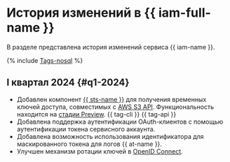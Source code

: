 # История изменений в {{ iam-full-name }}

В разделе представлена история изменений сервиса {{ iam-name }}.

{% include [Tags-nosql](../_includes/release-notes-tags-nosql.md) %}

## I квартал 2024 {#q1-2024}

* Добавлен компонент [{{ sts-name }}](./concepts/authorization/sts.md) для получения временных ключей доступа, совместимых с [AWS S3 API](../storage/s3/index.md). Функциональность находится на [стадии Preview](../overview/concepts/launch-stages.md). {{ tag-cli }} {{ tag-api }}
* Добавлена поддержка аутентификации OAuth-клиентов с помощью аутентификации токена сервисного аккаунта.
* Добавлена возможность использования идентификатора для маскированного токена для логов {{ at-name }}.
* Улучшен механизм ротации ключей в [OpenID Connect](https://openid.net/).
